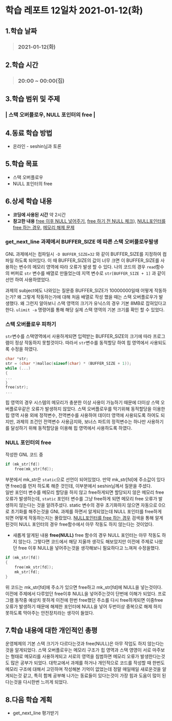 # 학습 레포트 12일차 2021-01-12(화)
## 1.학습 날짜
> ### 2021-01-12(화)
## 2.학습 시간
> ### 20:00 ~ 00:00(집)
## 3.학습 범위 및 주제
### | 스택 오버플로우, NULL 포인터의 free |
## 4.동료 학습 방법
- 온라인 - seshin님과 토론
## 5.학습 목표
- 스택 오버플로우
- NULL 포인터의 free
## 6.상세 학습 내용
- **코딩에 사용된 시간** 약 2시간
- **참고한 내용** [free 이후 NULL 넣어주기](https://www.benjaminlog.com/entry/checking-null-pointer-before-delete-some-memory), [free 하기 전 NULL 체크](https://stackoverflow.com/questions/1912325/checking-for-null-before-calling-free)), [NULL포인터를 free 하는 경우](https://stackoverrun.com/ko/q/1515149), [메모리 해제 문제](https://www.hanbit.co.kr/network/category/category_view.html?cms_code=CMS4640778364)

### get_next_line 과제에서 BUFFER_SIZE 에 따른 스택 오버플로우발생
GNL 과제에서는 컴파일시 `-D BUFFER_SIZE=32` 와 같이 BUFFER_SIZE를 지정하여 컴파일 하도록 되어있다. 이 때 BUFFER_SIZE의 값이 너무 크면 이 BUFFER_SIZE를 사용하는 변수의 메모리 영역에 따라 오류가 발생 할 수 있다. 나의 코드의 경우 `read`함수의 버퍼로 `str` 변수를 배열로 만들었는데 지역 변수로 `str[BUFFER_SIZE + 1]` 과 같이 선언 하여 사용하였었다.

과제의 subject에도 나와있는 질문중 BUFFER_SIZE가 10000000일때 어떻게 작동하는가? 왜 그렇게 작동하는가에 대해 처음 배열로 작성 했을 때는 스택 오버플로우가 발생했다. 왜 그런지 알아보니 스택 영역의 크기가 유닉스의 경우 기본 8MB로 잡혀있다고 한다. `ulimit -a` 명령어를 통해 해당 실제 스택 영역의 기본 크기를 확인 할 수 있었다.

### 스택 오버플로우 피하기
`str`변수를 스택영역에서 사용하게되면 입력받는 BUFFER_SIZE의 크기에 따라 프로그램이 정상 작동하지 못할것이다. 따라서 `str`변수를 동적할당 하여 힙 영역에서 사용되도록 수정을 하였다.
```c
char *str;
str = (char *)malloc(sizeof(char) * (BUFFER_SIZE + 1));
while (...)
{
...
}
free(str);
...
```
힙 영역의 경우 시스템의 메모리가 충분한 이상 사용이 가능하기 때문에 더이상 스택 오버플로우같은 오류가 발생하지 않았다. 스택 오버플로우를 막기위해 동적할당을 이용한 힙 영역 사용 외에 정적변수, 전역변수를 사용하여 데이터 영역에 사용되도록 하여도 되지만, 과제의 조건인 전역변수 사용금지와, 보너스 파트의 정적변수는 하나만 사용하기를 달성하기 위해 동적할당을 이용해 힙 영역에서 사용하도록 하였다.

### NULL 포인터의 free
작성한 GNL 코드 중
```c
if (mk_str[fd])
    free(mk_str[fd]);
```
부분에서 mk_str은 `static`으로 선언이 되어있었다. 만약 mk_str[fd]에 주소값이 있다면 free()를 먼저 하도록 해준 것인데, 이부분에서 seshin님께서 질문을 주셨다.\
일반 포인터 변수를 메모리 할당을 하지 않고 free하게되면 할당되지 않은 메모리 free 오류가 발생하는데, `static` 포인터 변수를 그냥 free하게 되면 메모리 free 오류가 발생하지 않는다는 것을 알려주셨다. static 변수의 경우 초기화하지 않으면 자동으로 0으로 초기화를 해주는것을 GNL 과제를 하면서 알게되었는데 NULL 포인터를 free하게 되면 어떻게 작동하는지는 몰랐었다. [NULL포인터를 free 하는 경우](https://stackoverrun.com/ko/q/1515149) 검색을 통해 알게된것이 NULL 포인터의 경우 free함수에서 아무 작동도 하지 않는다는 것이었다.

- 새롭게 알게된 내용 **free(NULL)**
free 함수의 경우 NULL 포인터는 아무 작동도 하지 않는다. 그렇다면 코드에서 해당 지울까 생각도 해보았지만 이전에 주제로 나왔던 free 이후 NULL을 넣어주는것을 생각해보니 필요하다고 느껴져 수정을했다.
```c
if (mk_str[fd])
{
    free(mk_str[fd]);
    mk_str[fd];
}
```
위 코드는 mk_str[fd]에 주소가 있으면 free하고 mk_str[fd]에 NULL을 넣는것이다.\
이전에 주제에서 다루었던 free이후 NULL을 넣어주는것이 단번에 이해가 되었다. 프로그램 동작중 예상치 못하게 이전에 한번 free했던 주소를 다시 free하게되면 이중free 오류가 발생하기 때문에 해제한 포인터에 NULL을 넣어 두번이상 중복으로 해제 하지 못하도록 막아주는 안전장치라는 생각이 들었다.

## 7.학습 내용에 대한 개인적인 총평
운영체제의 기본 스택 크기가 다르다는것과 free(NULL)은 아무 작업도 하지 않는다는 것을 알게되었다. 스택 오버플로우는 메모리 구조가 힙 영역과 스택 영영이 서로 마주보는 형태로 메모리를 사용하게되고 서로의 영역을 침범하면 메모리 오류가 발생한다는것도 많은 공부가 되었다. 대학교에서 과제를 하거나 개인적으로 코드를 작성할 때 한번도 메모리 구조에 대해서 고민하며 작성해본 기억이 없었는데 정말 매일매일 새로운것을 알게되는것 같고, 특히 함께 공부해 나가는 동료들이 있다는것이 가장 힘과 도움이 많이 된다는것을 다시한번 느끼게 되었다.

## 8.다음 학습 계획
- get_next_line 평가받기
